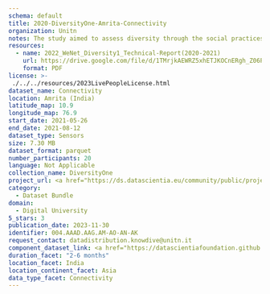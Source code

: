 ```yaml
---
schema: default
title: 2020-DiversityOne-Amrita-Connectivity
organization: Unitn
notes: The study aimed to assess diversity through the social practices and daily behaviors of university students from eight different countries. The research was carried out in two phases. Initially, a large sample of students from Denmark, Italy, Mongolia, Paraguay, the United Kingdom, China, Mexico, and India, completed a survey on their social practices, as well as their socio-demographic, cultural, and psychological elements. In the second phase, a sub-sample of the respondents engaged in a four-week data collection by using an innovative smartphone application called iLog. This app collected data from thirty-four smartphone sensors around the clock, allowing for an in-depth investigation into the diversity and daily routines of university students across countries, both synchronically and diachronically.
resources:
  - name: 2022_WeNet_Diversity1_Technical-Report(2020-2021)
    url: https://drive.google.com/file/d/1TMrjkAEWRZ5xhETJKOCnERgh_Z06PO2E/view?usp=drive_link
    format: PDF
license: >-
 ./../../resources/2023LivePeopleLicense.html
dataset_name: Connectivity
location: Amrita (India)
latitude_map: 10.9
longitude_map: 76.9
start_date: 2021-05-26
end_date: 2021-08-12
dataset_type: Sensors
size: 7.30 MB
dataset_format: parquet
number_participants: 20
language: Not Applicable
collection_name: DiversityOne
project_url: <a href="https://ds.datascientia.eu/community/public/projects/2c45f74f-6538-4bb5-a67e-1e9c15d0307c">https://ds.datascientia.eu/community/public/projects/2c45f74f-6538-4bb5-a67e-1e9c15d0307c</a>
category: 
  - Dataset Bundle
domain: 
  - Digital University
5_stars: 3
publication_date: 2023-11-30
identifier: 004.AAAD.AAG.AM-AO-AN-AK
request_contact: datadistribution.knowdive@unitn.it
component_dataset_link: <a href="https://datascientiafoundation.github.io/LivePeople/datasets/2020-DV1-Amrita-Bluetooth%20Normal%20Event/">2020-DV1-Amrita-Bluetooth Normal Event</a>, <a href="https://datascientiafoundation.github.io/LivePeople/datasets/2020-DV1-Amrita-Cellular%20Network/">2020-DV1-Amrita-Cellular Network</a>, <a href="https://datascientiafoundation.github.io/LivePeople/datasets/2020-DV1-Amrita-Wifi%20Event/">2020-DV1-Amrita-Wifi Event</a>, <a href="https://datascientiafoundation.github.io/LivePeople/datasets/2020-DV1-Amrita-Wifi%20Networks%20Event/">2020-DV1-Amrita-Wifi Networks Event</a>
duration_facet: "2-6 months"
location_facet: India
location_continent_facet: Asia
data_type_facet: Connectivity
---
```

